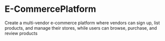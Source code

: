 # E-CommercePlatform
Create a multi-vendor e-commerce platform where vendors can sign up, list products, and manage their stores, while users can browse, purchase, and review products
